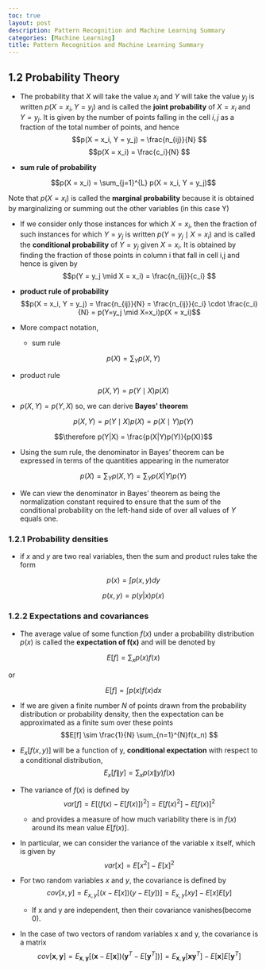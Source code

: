 ```yaml
---
toc: true
layout: post
description: Pattern Recognition and Machine Learning Summary
categories: [Machine Learning]
title: Pattern Recognition and Machine Learning Summary
---
```


## 1.2 Probability Theory

- The probability that $X$ will take the value $x_i$ and $Y$ will take the value $y_j$ is
written $p(X = x_i, Y = y_j)$ and is called the **joint probability** of $X = x_i$ and
$Y = y_j$. It is given by the number of points falling in the cell $i,j$ as a fraction of the
total number of points, and hence  $$p(X = x_i, Y = y_j) = \frac{n_{ij}}{N} $$  $$p(X = x_i) = \frac{c_i}{N} $$

- **sum rule of probability** 

$$p(X = x_i) = \sum_{j=1}^{L} p(X = x_i, Y = y_j)$$

Note that $p(X = x_i)$ is called the **marginal probability** because it is obtained by marginalizing or summing out the other variables (in this case Y)


- If we consider only those instances for which $X = x_i$, then the fraction of
such instances for which $Y = y_j$ is written $p(Y = y_j \mid X = x_i)$ and is called the
**conditional probability** of $Y = y_j$ given $X = x_i$. It is obtained by finding the
fraction of those points in column i that fall in cell i,j and hence is given by $$p(Y = y_j  \mid X = x_i) = \frac{n_{ij}}{c_i} $$

- **product rule of probability** $$p(X = x_i, Y = y_j) = \frac{n_{ij}}{N} = \frac{n_{ij}}{c_i} \cdot \frac{c_i}{N} = p(Y=y_j \mid X=x_i)p(X = x_i)$$

- More compact notation,
  + sum rule 

$$p(X) = \sum_Y p(X,Y)$$

  + product rule 

$$p(X,Y) = p(Y \mid X)p(X)$$

  + $p(X,Y) = p(Y,X)$ so, we can derive **Bayes' theorem** 

$$p(X,Y) = p(Y \mid X)p(X) = p(X \mid Y)p(Y)$$ 

$$\therefore p(Y|X) = \frac{p(X|Y)p(Y)}{p(X)}$$

- Using the sum rule, the denominator in Bayes’ theorem can be expressed in terms of the quantities appearing in the numerator 

$$p(X) = \sum_Y p(X,Y) = \sum_Y p(X|Y)p(Y)$$ 

  - We can view the denominator in Bayes’ theorem as being the normalization constant
required to ensure that the sum of the conditional probability on the left-hand side of over all values of $Y$ equals one. 

### 1.2.1 Probability densities

- if $x$ and $y$ are two real variables, then the sum and product rules take the form 

$$p(x) = \int p(x, y) dy$$ 

$$p(x, y) = p(y|x)p(x)$$

### 1.2.2 Expectations and covariances

- The average value of some function $f(x)$ under a probability distribution $p(x)$ is called the **expectation of f(x)** and will be denoted by 

$$E[f] = \sum_x p(x) f(x)$$ 

or 

$$E[f] = \int p(x) f(x) dx $$

- If we are given a finite number $N$ of points drawn from the probability distribution or probability density, then the expectation can be approximated as a finite sum over these points $$E[f] \sim \frac{1}{N} \sum_{n=1}^{N}f(x_n) $$
- $E_x[f(x, y)]$ will be a function of y, **conditional expectation** with respect to a conditional distribution, $$E_x[f \| y] = \sum_x p(x \| y)f(x)$$

- The variance of $f(x)$ is defined by $$var[f] = E[(f(x) - E[f(x)])^2] = E[f(x)^2] - E[f(x)]^2$$
  - and provides a measure of how much variability there is in $f(x)$ around its mean
value $E[f(x)]$. 

- In particular, we can consider the variance of the variable x itself, which is given by $$var[x] = E[x^2] - E[x]^2 $$
- For two random variables $x$ and $y$, the covariance is defined by $$cov[x,y] = E_{x,y}[(x-E[x])(y-E[y])] = E_{x,y}[xy] - E[x]E[y]$$
  -  If x and y are independent, then their covariance vanishes(become 0).
  
- In the case of two vectors of random variables x and y, the covariance is a matrix $$cov[\textbf{x},\textbf{y}] = E_{\textbf{x},\textbf{y}} [(\textbf{x} - E[\textbf{x}])(\textbf{y}^T -E[\textbf{y}^T])] = E_{\textbf{x},\textbf{y}}[\textbf{x}\textbf{y}^T] - E[\textbf{x}]E[\textbf{y}^T]$$
